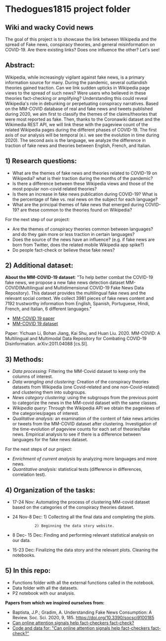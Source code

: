 # Thedogues1815 project folder

## Wiki and wacky Covid news
The goal of this project is to showcase the link between Wikipedia and the spread of Fake news, conspiracy theories, and general misinformation on COVID-19. Are there existing links? Does one influence the other? Let's see!
## Abstract: 
Wikipedia, while increasingly vigilant against fake news, is a primary information source for many. During the pandemic, several outlandish theories gained traction. Can we link sudden upticks in Wikipedia page views to the spread of such news? Were users who believed in these theories fact-checking or amplifying? Understanding this could reveal Wikipedia's role in debunking or perpetuating conspiracy narratives. Based on the MM-COVID database of real and fake news and tweets published during 2020, we aim first to classify the themes of the claims/theories that were most reported as fake. Then, thanks to the Coronawiki dataset and the Wikimedia REST API, we will link these with the pageview count of the related Wikipedia pages during the different phases of COVID-19. The first axis of our analysis will be temporal (e.i. we see the evolution in time during 2020). The second axis is the language, we analyze the difference in traction of fake news and theories between English, French, and Italian.

## 1) Research questions:
- What are the themes of fake news and theories related to COVID-19 on Wikipedia? what is their traction during the months of the pandemic?
- Is there a difference between these Wikipedia views and those of the most popular non-covid related theories?  
- Is there an increase in fake news publication during COVID-19? What is the percentage of fake vs. real news on the subject for each language?
- What are the principal themes of fake news that emerged during COVID-19? are these common to the theories found on Wikipedia?
  
For the next step of our project:
- Are the themes of conspiracy theories common between languages? and do they gain more or less traction in certain languages?
- Does the source of the news have an influence? (e.g. if fake news are born from Twitter, does the related mobile Wikipedia app spike?)
- Do people fact-check or believe these fake news?

## 2) Additional dataset:
**About the MM-COVID-19 dataset**: "To help better combat the COVID-19 fake news, we propose a new fake news detection dataset MM-COVID(Multilingual and Multidimensional COVID-19 Fake News Data Repository). This dataset provides the multilingual fake news and the relevant social context. We collect 3981 pieces of fake news content and 7192 trustworthy information from English, Spanish, Portuguese, Hindi, French, and Italian, 6 different languages." 
- [MM-COVID 19 paper](https://arxiv.org/abs/2011.04088)
- [MM-COVID 19 dataset](https://github.com/bigheiniu/MM-COVID)

Paper: Yichuan Li, Bohan Jiang, Kai Shu, and Huan Liu. 2020. MM-COVID: A Multilingual and Multimodal Data Repository for Combating COVID-19 Disinformation. arXiv:2011.04088 [cs.SI].

## 3) Methods:
- *Data processing:* Filtering the MM-Covid dataset to keep only the columns of interest.
- *Data wrangling and clustering:* Creation of the conspiracy theories datasets from Wikipedia (one Covid-related and one non-Covid-related) and clustering them into subgroups.
- *News category clustering:* using the subgroups from the previous point to categorize the news in the MM-covid dataset with the same classes.
- *Wikipedia query:* Through the Wikipedia API we obtain the pageviews of the categories/pages of interest.
- *Qualitative analysis:* an examination of the content of fake news articles or tweets from the MM-COVID dataset after clustering. Investigation of the time-evolution of pageview counts for each set of theories/fake news. Empirical analysis to see if there is a difference between languages for the fake news dataset.
  
For the next steps of our project:
- *Enrichment of current analysis* by analyzing more languages and more news.
- *Quantitative analysis:* statistical tests (difference in differences, correlation test).

## 4) Organization of the tasks:
- 17-24 Nov: Automating the process of clustering MM-covid dataset based on the categories of the conspiracy theories dataset.
- 24 Nov-8 Dec: 1) Collecting all the final data and completing the plots.
  
                2) Beginning the data story website. 
- 8 Dec- 15 Dec: Finding and performing relevant statistical analysis on our data.
- 15-23 Dec: Finalizing the data story and the relevant plots. Cleaning the notebooks.

## 5) In this repo:
- Functions folder with all the external functions called in the notebook.
- Data folder with all the datasets.
- P2 notebook with our analysis.

**Papers from which we inspired ourselves from:** 
- Baptista, J.P.; Gradim, A. Understanding Fake News Consumption: A Review. Soc. Sci. 2020, 9, 185. https://doi.org/10.3390/socsci9100185
- [Can online attention signals help fact-checkers fact-check?](https://arxiv.org/abs/2109.09322)
- [Code and data for: "Can online attention signals help fact-checkers fact-check?"](https://github.com/epfl-dlab/fact-checkers-fact-check/tree/main)


